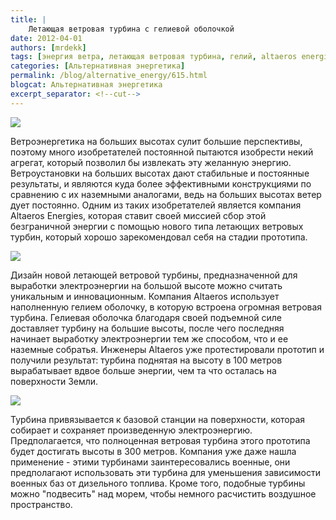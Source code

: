```yaml
---
title: |
    Летающая ветровая турбина с гелиевой оболочкой
date: 2012-04-01
authors: [mrdekk]
tags: [энергия ветра, летающая ветровая турбина, гелий, altaeros energies]
categories: [Альтернативная энергетика]
permalink: /blog/alternative_energy/615.html
blogcat: Альтернативная энергетика
excerpt_separator: <!--cut-->
---
```



![](http://itw66.ru/uploads/images/00/00/01/2012/04/01/5ec332.jpg)


Ветроэнергетика на больших высотах сулит большие перспективы, поэтому много изобретателей постоянной пытаются изобрести некий агрегат, который позволил бы извлекать эту желанную энергию. Ветроустановки на больших высотах дают стабильные и постоянные результаты, и являются куда более эффективными конструкциями по сравнению с их наземными аналогами, ведь на больших высотах ветер дует постоянно. Одним из таких изобретателей является компания Altaeros Energies, которая ставит своей миссией сбор этой безграничной энергии с помощью нового типа летающих ветровых турбин, который хорошо зарекомендовал себя на стадии прототипа.


<!--cut-->



![](http://itw66.ru/uploads/images/00/00/01/2012/04/01/a52e25.jpg)


Дизайн новой летающей ветровой турбины, предназначенной для выработки электроэнергии на большой высоте можно считать уникальным и инновационным. Компания Altaeros использует наполненную гелием оболочку, в которую встроена огромная ветровая турбина. Гелиевая оболочка благодаря своей подъемной силе доставляет турбину на большие высоты, после чего последняя начинает выработку электроэнергии тем же способом, что и ее наземные собратья. Инженеры Altaeros уже протестировали прототип и получили результат: турбина поднятая на высоту в 100 метров вырабатывает вдвое больше энергии, чем та что осталась на поверхности Земли.


![](http://itw66.ru/uploads/images/00/00/01/2012/04/01/69e8a2.jpg)


Турбина привязывается к базовой станции на поверхности, которая собирает и сохраняет произведенную электроэнергию.  Предполагается, что полноценная ветровая турбина этого прототипа будет достигать высоты в 300 метров. Компания уже даже нашла применение - этими турбинами заинтересовались военные, они предполагают использовать эти турбина для уменьшения зависимости военных баз от дизельного топлива. Кроме того, подобные турбины можно "подвесить" над морем, чтобы немного расчистить воздушное пространство.
